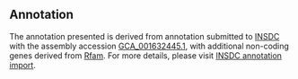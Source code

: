 

Annotation
----------

The annotation presented is derived from annotation submitted to
[INSDC](http://www.insdc.org) with the assembly accession
[GCA\_001632445.1](http://www.ebi.ac.uk/ena/data/view/GCA_001632445.1),
with additional non-coding genes derived from
[Rfam](http://rfam.xfam.org/). For more details, please visit [INSDC
annotation
import](http://ensemblgenomes.org/info/data/insdc_annotation).
